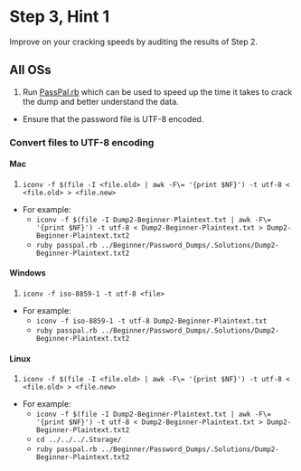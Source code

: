 # Step 3, Hint 1  

Improve on your cracking speeds by auditing the results of Step 2.  

## All OSs  
1.  Run [PassPal.rb](https://github.com/JonZeolla/Presentation_Materials/blob/Password-Cracking_2015-09-24/.Storage/passpal.rb) which can be used to speed up the time it takes to crack the dump and better understand the data.  
  * Ensure that the password file is UTF-8 encoded.  

### Convert files to UTF-8 encoding  
#### Mac  
1.  `iconv -f $(file -I <file.old> | awk -F\= '{print $NF}') -t utf-8 < <file.old> > <file.new>`  
  * For example:  
    * `iconv -f $(file -I Dump2-Beginner-Plaintext.txt | awk -F\= '{print $NF}') -t utf-8 < Dump2-Beginner-Plaintext.txt > Dump2-Beginner-Plaintext.txt2`  
    * `ruby passpal.rb ../Beginner/Password_Dumps/.Solutions/Dump2-Beginner-Plaintext.txt2`  

#### Windows  
1.  `iconv -f iso-8859-1 -t utf-8 <file>`  
  * For example:  
    * `iconv -f iso-8859-1 -t utf-8 Dump2-Beginner-Plaintext.txt`  
    * `ruby passpal.rb ../Beginner/Password_Dumps/.Solutions/Dump2-Beginner-Plaintext.txt2`  

#### Linux  
1.  `iconv -f $(file -I <file.old> | awk -F\= '{print $NF}') -t utf-8 < <file.old> > <file.new>`
  * For example:  
    * `iconv -f $(file -I Dump2-Beginner-Plaintext.txt | awk -F\= '{print $NF}') -t utf-8 < Dump2-Beginner-Plaintext.txt > Dump2-Beginner-Plaintext.txt2`
    * `cd ../../../.Storage/`   
    * `ruby passpal.rb ../Beginner/Password_Dumps/.Solutions/Dump2-Beginner-Plaintext.txt2`

